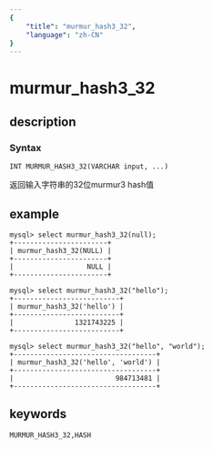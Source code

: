 ```yaml
---
{
    "title": "murmur_hash3_32",
    "language": "zh-CN"
}
---
```


<!-- 
Licensed to the Apache Software Foundation (ASF) under one
or more contributor license agreements.  See the NOTICE file
distributed with this work for additional information
regarding copyright ownership.  The ASF licenses this file
to you under the Apache License, Version 2.0 (the
"License"); you may not use this file except in compliance
with the License.  You may obtain a copy of the License at
  http://www.apache.org/licenses/LICENSE-2.0
Unless required by applicable law or agreed to in writing,
software distributed under the License is distributed on an
"AS IS" BASIS, WITHOUT WARRANTIES OR CONDITIONS OF ANY
KIND, either express or implied.  See the License for the
specific language governing permissions and limitations
under the License.
-->

# murmur_hash3_32

## description
### Syntax

`INT MURMUR_HASH3_32(VARCHAR input, ...)`

返回输入字符串的32位murmur3 hash值

## example

```
mysql> select murmur_hash3_32(null);
+-----------------------+
| murmur_hash3_32(NULL) |
+-----------------------+
|                  NULL |
+-----------------------+

mysql> select murmur_hash3_32("hello");
+--------------------------+
| murmur_hash3_32('hello') |
+--------------------------+
|               1321743225 |
+--------------------------+

mysql> select murmur_hash3_32("hello", "world");
+-----------------------------------+
| murmur_hash3_32('hello', 'world') |
+-----------------------------------+
|                         984713481 |
+-----------------------------------+
```

## keywords

    MURMUR_HASH3_32,HASH
